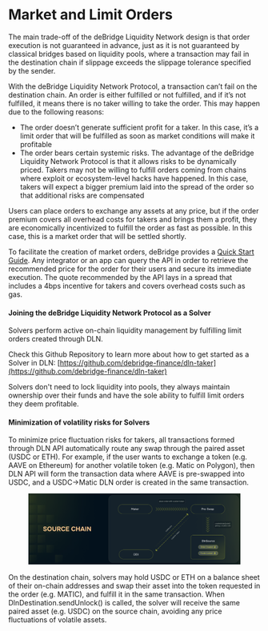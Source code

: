 # Market and Limit Orders

The main trade-off of the deBridge Liquidity Network design is that order execution is not guaranteed in advance, just as it is not guaranteed by classical bridges based on liquidity pools, where a transaction may fail in the destination chain if slippage exceeds the slippage tolerance specified by the sender.

With the deBridge Liquidity Network Protocol, a transaction can’t fail on the destination chain. An order is either fulfilled or not fulfilled, and if it’s not fulfilled, it means there is no taker willing to take the order. This may happen due to the following reasons:

* The order doesn’t generate sufficient profit for a taker. In this case, it’s a limit order that will be fulfilled as soon as market conditions will make it profitable
* The order bears certain systemic risks. The advantage of the deBridge Liquidity Network Protocol is that it allows risks to be dynamically priced. Takers may not be willing to fulfill orders coming from chains where exploit or ecosystem-level hacks have happened. In this case, takers will expect a bigger premium laid into the spread of the order so that additional risks are compensated

Users can place orders to exchange any assets at any price, but if the order premium covers all overhead costs for takers and brings them a profit, they are economically incentivized to fulfill the order as fast as possible. In this case, this is a market order that will be settled shortly.

To facilitate the creation of market orders, deBridge provides a [Quick Start Guide](broken-reference). Any integrator or an app can query the API in order to retrieve the recommended price for the order for their users and secure its immediate execution. The quote recommended by the API lays in a spread that includes a 4bps incentive for takers and covers overhead costs such as gas.

#### Joining the deBridge Liquidity Network Protocol as a Solver <a href="#joining-dln-as-taker" id="joining-dln-as-taker"></a>

Solvers perform active on-chain liquidity management by fulfilling limit orders created through DLN.

Check this Github Repository to learn more about how to get started as a Solver in DLN: [https://github.com/debridge-finance/dln-taker](https://github.com/debridge-finance/dln-taker)

Solvers don't need to lock liquidity into pools, they always maintain ownership over their funds and have the sole ability to fulfill limit orders they deem profitable.

#### Minimization of volatility risks for Solvers <a href="#minimization-of-volatility-risks-for-takers" id="minimization-of-volatility-risks-for-takers"></a>

To minimize price fluctuation risks for takers, all transactions formed through DLN API automatically route any swap through the paired asset (USDC or ETH). For example, if the user wants to exchange a token (e.g. AAVE on Ethereum) for another volatile token (e.g. Matic on Polygon), then DLN API will form the transaction data where AAVE is pre-swapped into USDC, and a USDC->Matic DLN order is created in the same transaction.

<figure><img src="../.gitbook/assets/Slide 16_9 - 10.png" alt=""><figcaption></figcaption></figure>

On the destination chain, solvers may hold USDC or ETH on a balance sheet of their on-chain addresses and swap their asset into the token requested in the order (e.g. MATIC), and fulfill it in the same transaction. When DlnDestination.sendUnlock() is called, the solver will receive the same paired asset (e.g. USDC) on the source chain, avoiding any price fluctuations of volatile assets.
